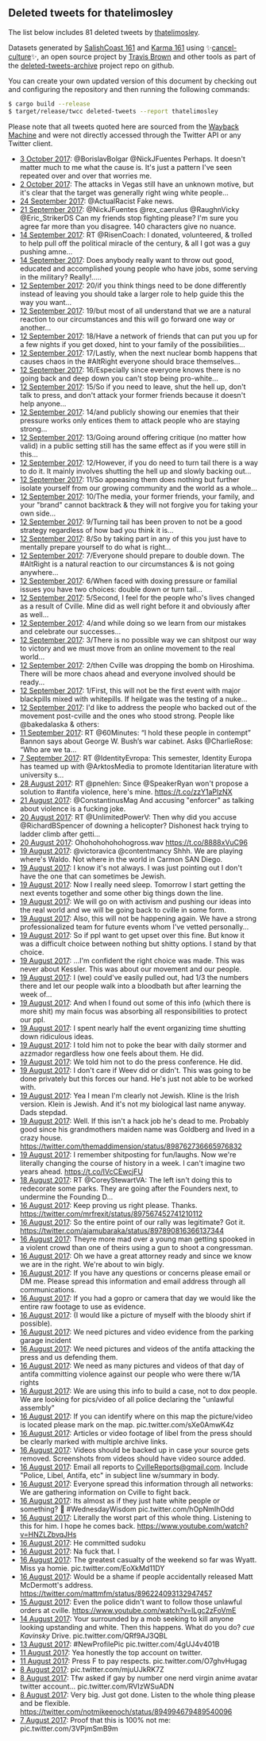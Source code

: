 ## Deleted tweets for thatelimosley

The list below includes 81 deleted tweets by
[thatelimosley](https://twitter.com/thatelimosley).



Datasets generated by [SalishCoast 161](https://twitter.com/SalishCoastA) and [Karma 161](https://twitter.com/KarmaOneSixOne)
using ✨[cancel-culture](https://github.com/travisbrown/cancel-culture)✨, an open source project by [Travis Brown](https://twitter.com/travisbrown) 
and other tools as part of the [deleted-tweets-archive](https://github.com/salcoast/deleted-tweets-archive/) project repo on github.

You can create your own updated version of this document by checking out and configuring the
repository and then running the following commands:

```bash
$ cargo build --release
$ target/release/twcc deleted-tweets --report thatelimosley
```

Please note that all tweets quoted here are sourced from the
[Wayback Machine](https://web.archive.org) and were not directly accessed through the Twitter API or
any Twitter client.

* [ 3 October 2017](https://web.archive.org/web/20171003173318/https://twitter.com/ThatEliMosley/status/915268536670543872): @BorislavBolgar @NickJFuentes Perhaps. It doesn't matter much to me what the cause is. It's just a pattern I've seen repeated over and over that worries me.
* [ 2 October 2017](https://web.archive.org/web/20171002213322/https://twitter.com/ThatEliMosley/status/914966563538788353): The attacks in Vegas still have an unknown motive, but it's clear that the target was generally right wing white people...
* [24 September 2017](https://web.archive.org/web/20170924185251/https://twitter.com/ThatEliMosley/status/912027065293135873): @ActualRacist Fake news.
* [21 September 2017](https://web.archive.org/web/20170921034821/https://twitter.com/ThatEliMosley/status/910712276814110721): @NickJFuentes @rex_caerulus @RaughnVicky @Eric_StrikerDS Can my friends stop fighting please? I'm sure you agree far more than you disagree. 140 characters give no nuance.
* [14 September 2017](https://web.archive.org/web/20170914121819/https://twitter.com/ThatEliMosley/status/908303899039236096): RT @RisenCoach: I donated, volunteered, &amp; trolled to help pull off the political miracle of the century, &amp; all I got was a guy pushing amne…
* [14 September 2017](https://web.archive.org/web/20170914121551/https://twitter.com/ThatEliMosley/status/908303278315843586): Does anybody really want to throw out good, educated and accomplished young people who have jobs, some serving in the military? Really!.....
* [12 September 2017](https://web.archive.org/web/20171007234900/https://twitter.com/ThatEliMosley/status/907655468750962690): 20/if you think things need to be done differently instead of leaving you should take a larger role to help guide this the way you want...
* [12 September 2017](https://web.archive.org/web/20171007234900/https://twitter.com/ThatEliMosley/status/907655468750962690): 19/but most of all understand that we are a natural reaction to our circumstances and this will go forward one way or another...
* [12 September 2017](https://web.archive.org/web/20171007234900/https://twitter.com/ThatEliMosley/status/907655468750962690): 18/Have a network of friends that can put you up for a few nights if you get doxed, hint to your family of the possibilities...
* [12 September 2017](https://web.archive.org/web/20171007234900/https://twitter.com/ThatEliMosley/status/907655468750962690): 17/Lastly, when the next nuclear bomb happens that causes chaos in the  #AltRight  everyone should brace themselves...
* [12 September 2017](https://web.archive.org/web/20171007234900/https://twitter.com/ThatEliMosley/status/907655468750962690): 16/Especially since everyone knows there is no going back and deep down you can't stop being pro-white...
* [12 September 2017](https://web.archive.org/web/20171007234900/https://twitter.com/ThatEliMosley/status/907655468750962690): 15/So if you need to leave, shut the hell up, don't talk to press, and don't attack your former friends because it doesn't help anyone...
* [12 September 2017](https://web.archive.org/web/20171007234900/https://twitter.com/ThatEliMosley/status/907655468750962690): 14/and publicly showing our enemies that their pressure works only entices them to attack people who are staying strong...
* [12 September 2017](https://web.archive.org/web/20171007234900/https://twitter.com/ThatEliMosley/status/907655468750962690): 13/Going around offering critique (no matter how valid) in a public setting still has the same effect as if you were still in this...
* [12 September 2017](https://web.archive.org/web/20171007234900/https://twitter.com/ThatEliMosley/status/907655468750962690): 12/However, if you do need to turn tail there is a way to do it. It mainly involves shutting the hell up and slowly backing out...
* [12 September 2017](https://web.archive.org/web/20171007234900/https://twitter.com/ThatEliMosley/status/907655468750962690): 11/So appeasing them does nothing but further isolate yourself from our growing community and the world as a whole...
* [12 September 2017](https://web.archive.org/web/20171007234900/https://twitter.com/ThatEliMosley/status/907655468750962690): 10/The media, your former friends, your family, and your "brand" cannot backtrack & they will not forgive you for taking your own side...
* [12 September 2017](https://web.archive.org/web/20171007234900/https://twitter.com/ThatEliMosley/status/907655468750962690): 9/Turning tail has been proven to not be a good strategy regardless of how bad you think it is...
* [12 September 2017](https://web.archive.org/web/20171007234900/https://twitter.com/ThatEliMosley/status/907655468750962690): 8/So by taking part in any of this you just have to mentally prepare yourself to do what is right...
* [12 September 2017](https://web.archive.org/web/20171007234900/https://twitter.com/ThatEliMosley/status/907655468750962690): 7/Everyone should prepare to double down. The  #AltRight  is a natural reaction to our circumstances & is not going anywhere...
* [12 September 2017](https://web.archive.org/web/20171007234900/https://twitter.com/ThatEliMosley/status/907655468750962690): 6/When faced with doxing pressure or familial issues you have two choices: double down or turn tail...
* [12 September 2017](https://web.archive.org/web/20171007234900/https://twitter.com/ThatEliMosley/status/907655468750962690): 5/Second, I feel for the people who's lives changed as a result of Cville. Mine did as well right before it and obviously after as well...
* [12 September 2017](https://web.archive.org/web/20171007234900/https://twitter.com/ThatEliMosley/status/907655468750962690): 4/and while doing so we learn from our mistakes and celebrate our successes...
* [12 September 2017](https://web.archive.org/web/20171007234900/https://twitter.com/ThatEliMosley/status/907655468750962690): 3/There is no possible way we can shitpost our way to victory and we must move from an online movement to the real world...
* [12 September 2017](https://web.archive.org/web/20171007234900/https://twitter.com/ThatEliMosley/status/907655468750962690): 2/then Cville was dropping the bomb on Hiroshima. There will be more chaos ahead and everyone involved should be ready...
* [12 September 2017](https://web.archive.org/web/20171007234900/https://twitter.com/ThatEliMosley/status/907655468750962690): 1/First, this will not be the first event with major blackpills mixed with whitepills. If heilgate was the testing of a nuke...
* [12 September 2017](https://web.archive.org/web/20171007234900/https://twitter.com/ThatEliMosley/status/907655468750962690): I'd like to address the people who backed out of the movement post-cville and the ones who stood strong. People like  @bakedalaska  & others:
* [11 September 2017](https://web.archive.org/web/20170911033047/https://twitter.com/ThatEliMosley/status/907083977353306112): RT @60Minutes: “I hold these people in contempt” Bannon says about George W. Bush’s war cabinet. Asks @CharlieRose: “Who are we ta… 
* [ 7 September 2017](https://web.archive.org/web/20170907143733/https://twitter.com/ThatEliMosley/status/905802223204139009): RT @IdentityEvropa: This semester, Identity Europa has teamed up with @ArktosMedia to promote Identitarian literature with university s… 
* [28 August 2017](https://web.archive.org/web/20170828195316/https://twitter.com/ThatEliMosley/status/902257797253013504): RT @pnehlen: Since @SpeakerRyan won't propose a solution to #antifa violence, here's mine. https://t.co/zzY1aPlzNX
* [21 August 2017](https://web.archive.org/web/20170821144830/https://twitter.com/ThatEliMosley/status/899644385155002369): @ConstantinusMag And accusing "enforcer" as talking about violence is a fucking joke.
* [20 August 2017](https://web.archive.org/web/20170820032155/https://twitter.com/ThatEliMosley/status/899109212923494400): RT @UnlimitedPowerV: Then why did you accuse @RichardBSpencer of downing a helicopter? Dishonest hack trying to ladder climb after getti… 
* [20 August 2017](https://web.archive.org/web/20170820010107/https://twitter.com/ThatEliMosley/status/899073779455971328): Ohohohohohohogross.wav https://t.co/8888xVuC96
* [19 August 2017](https://web.archive.org/web/20170819205431/https://twitter.com/ThatEliMosley/status/899011720529801216): @victoravica @contentmancy Shhh. We are playing where's Waldo. Not where in the world in Carmon SAN Diego.
* [19 August 2017](https://web.archive.org/web/20170820003703/https://twitter.com/ThatEliMosley/status/898815679389880320): I know it's not always. I was just pointing out I don't have the one that can sometimes be Jewish.
* [19 August 2017](https://web.archive.org/web/20170827134719/https://twitter.com/ThatEliMosley/status/898801254582956033): Now I really need sleep. Tomorrow I start getting the next events together and some other big things down the line.
* [19 August 2017](https://web.archive.org/web/20170827134719/https://twitter.com/ThatEliMosley/status/898801254582956033): We will go on with activism and pushing our ideas into the real world and we will be going back to cville in some form.
* [19 August 2017](https://web.archive.org/web/20170827134719/https://twitter.com/ThatEliMosley/status/898801254582956033): Also, this will not be happening again. We have a strong professionalized team for future events whom I've vetted personally...
* [19 August 2017](https://web.archive.org/web/20170827134719/https://twitter.com/ThatEliMosley/status/898801254582956033): So if ppl want to get upset over this fine. But know it was a difficult choice between nothing but shitty options. I stand by that choice.
* [19 August 2017](https://web.archive.org/web/20170827134719/https://twitter.com/ThatEliMosley/status/898801254582956033): ...I'm confident the right choice was made. This was never about Kessler. This was about our movement and our people.
* [19 August 2017](https://web.archive.org/web/20170827134719/https://twitter.com/ThatEliMosley/status/898801254582956033): I (we) could've easily pulled out, had 1/3 the numbers there and let our people walk into a bloodbath but after learning the week of...
* [19 August 2017](https://web.archive.org/web/20170827134719/https://twitter.com/ThatEliMosley/status/898801254582956033): And when I found out some of this info (which there is more shit) my main focus was absorbing all responsibilities to protect our ppl.
* [19 August 2017](https://web.archive.org/web/20170827134719/https://twitter.com/ThatEliMosley/status/898801254582956033): I spent nearly half the event organizing time shutting down ridiculous ideas.
* [19 August 2017](https://web.archive.org/web/20170827134719/https://twitter.com/ThatEliMosley/status/898801254582956033): I told him not to poke the bear with daily stormer and azzmador regardless how one feels about them. He did.
* [19 August 2017](https://web.archive.org/web/20170827134719/https://twitter.com/ThatEliMosley/status/898801254582956033): We told him not to do the press conference. He did.
* [19 August 2017](https://web.archive.org/web/20170827134719/https://twitter.com/ThatEliMosley/status/898801254582956033): I don't care if Weev did or didn't. This was going to be done privately but this forces our hand. He's just not able to be worked with.
* [19 August 2017](https://web.archive.org/web/20170820003703/https://twitter.com/ThatEliMosley/status/898815679389880320): Yea I mean I'm clearly not Jewish. Kline is the Irish version. Klein is Jewish. And it's not my biological last name anyway. Dads stepdad.
* [19 August 2017](https://web.archive.org/web/20170820003703/https://twitter.com/ThatEliMosley/status/898815679389880320): Well. If this isn't a hack job he's dead to me. Probably good since his grandmothers maiden name was Goldberg and lived in a crazy house.  https://twitter.com/themaddimension/status/898762736665976832
* [19 August 2017](https://web.archive.org/web/20170819022127/https://twitter.com/ThatEliMosley/status/898731608123092993): I remember shitposting for fun/laughs. Now we're literally changing the course of history in a week. I can't imagine two years ahead. https://t.co/IVcCEwcjFU
* [18 August 2017](https://web.archive.org/web/20170818135536/https://twitter.com/ThatEliMosley/status/898543908833050626): RT @CoreyStewartVA: The left isn't doing this to redecorate some parks. They are going after the Founders next, to undermine the Founding D…
* [16 August 2017](https://web.archive.org/web/20170817055033/https://twitter.com/ThatEliMosley/status/897940119847448576): Keep proving us right please. Thanks. https://twitter.com/mrfrexit/status/897567452741210112
* [16 August 2017](https://web.archive.org/web/20170817055005/https://twitter.com/ThatEliMosley/status/897939864913686536): So the entire point of our rally was legitimate? Got it. https://twitter.com/ajamubaraka/status/897890816366137344
* [16 August 2017](https://web.archive.org/web/20170817055005/https://twitter.com/ThatEliMosley/status/897935359807565824): Theyre more mad over a young man getting spooked in a violent crowd than one of theirs using a gun to shoot a congressman.
* [16 August 2017](https://web.archive.org/web/20170817055000/https://twitter.com/ThatEliMosley/status/897904437540249600): Oh we have a great attorney ready and since we know we are in the right. We're about to win bigly.
* [16 August 2017](https://web.archive.org/web/20170817055000/https://twitter.com/ThatEliMosley/status/897904437540249600): If you have any questions or concerns please email or DM me. Please spread this information and email address through all communications.
* [16 August 2017](https://web.archive.org/web/20170817055000/https://twitter.com/ThatEliMosley/status/897904437540249600): If you had a gopro or camera that day we would like the entire raw footage to use as evidence.
* [16 August 2017](https://web.archive.org/web/20170817055000/https://twitter.com/ThatEliMosley/status/897904437540249600): (I would like a picture of myself with the bloody shirt if possible).
* [16 August 2017](https://web.archive.org/web/20170817055000/https://twitter.com/ThatEliMosley/status/897904437540249600): We need pictures and video evidence from the parking garage incident
* [16 August 2017](https://web.archive.org/web/20170817055000/https://twitter.com/ThatEliMosley/status/897904437540249600): We need pictures and videos of the antifa attacking the press and us defending them.
* [16 August 2017](https://web.archive.org/web/20170817055000/https://twitter.com/ThatEliMosley/status/897904437540249600): We need as many pictures and videos of that day of antifa committing violence against our people who were there w/1A rights
* [16 August 2017](https://web.archive.org/web/20170817055000/https://twitter.com/ThatEliMosley/status/897904437540249600): We are using this info to build a case, not to dox people. We are looking for pics/video of all police declaring the "unlawful assembly"
* [16 August 2017](https://web.archive.org/web/20170817055000/https://twitter.com/ThatEliMosley/status/897904437540249600): If you can identify where on this map the picture/video is located please mark on the map. pic.twitter.com/sXe0AmwK4z
* [16 August 2017](https://web.archive.org/web/20170817055000/https://twitter.com/ThatEliMosley/status/897904437540249600): Articles or video footage of libel from the press should be clearly marked with multiple archive links.
* [16 August 2017](https://web.archive.org/web/20170817055000/https://twitter.com/ThatEliMosley/status/897904437540249600): Videos should be backed up in case your source gets removed. Screenshots from videos should have video source added.
* [16 August 2017](https://web.archive.org/web/20170817055000/https://twitter.com/ThatEliMosley/status/897904437540249600): Email all reports to CvilleReports@gmail.com. Include "Police, Libel, Antifa, etc" in subject line w/summary in body.
* [16 August 2017](https://web.archive.org/web/20170817055000/https://twitter.com/ThatEliMosley/status/897904437540249600): Everyone spread this information through all networks: We are gathering information on Cville to fight back.
* [16 August 2017](https://web.archive.org/web/20170817055203/https://twitter.com/ThatEliMosley/status/897848532287336448): Its almost as if they just hate white people or something? 🤔   #WednesdayWisdom  pic.twitter.com/hOpNmIhOdd
* [16 August 2017](https://web.archive.org/web/20170817055159/https://twitter.com/ThatEliMosley/status/897824161648828417): Literally the worst part of this whole thing. Listening to this for him. I hope he comes back. https://www.youtube.com/watch?v=HNZLZbvqJHs
* [16 August 2017](https://web.archive.org/web/20170817055159/https://twitter.com/ThatEliMosley/status/897824161648828417): He committed sudoku
* [16 August 2017](https://web.archive.org/web/20170817055159/https://twitter.com/ThatEliMosley/status/897824161648828417): Na fuck that. I
* [16 August 2017](https://web.archive.org/web/20170817055159/https://twitter.com/ThatEliMosley/status/897824161648828417): The greatest casualty of the weekend so far was Wyatt. Miss ya homie. pic.twitter.com/EoXkMd11DY
* [16 August 2017](https://web.archive.org/web/20170820023804/https://twitter.com/ThatEliMosley/status/897672923594489857): Would be a shame if people accidentally released Matt McDermott's address. https://twitter.com/mattmfm/status/896224093132947457
* [15 August 2017](https://web.archive.org/web/20170817055156/https://twitter.com/ThatEliMosley/status/897579659109568516): Even the police didn't want to follow those unlawful orders at cville. https://www.youtube.com/watch?v=lLgc2zFoVmE
* [14 August 2017](https://web.archive.org/web/20170817055154/https://twitter.com/ThatEliMosley/status/897133224945758208): Your surrounded by a mob seeking to kill anyone looking upstanding and white. Then this happens. What do you do?  *cue Kavinsky* Drive. pic.twitter.com/QRf9AJ3QBL
* [13 August 2017](https://web.archive.org/web/20170817055201/https://twitter.com/ThatEliMosley/status/896548716550787072): #NewProfilePic  pic.twitter.com/4gUJ4v401B
* [11 August 2017](https://web.archive.org/web/20170817055153/https://twitter.com/ThatEliMosley/status/896006989658157057): Yea honestly the top account on twitter.
* [11 August 2017](https://web.archive.org/web/20170817055153/https://twitter.com/ThatEliMosley/status/896006989658157057): Press F to pay respects. pic.twitter.com/O7ghvHugag
* [ 8 August 2017](https://web.archive.org/web/20170817055157/https://twitter.com/ThatEliMosley/status/895043816994078720): pic.twitter.com/mjuUJkRK7Z
* [ 8 August 2017](https://web.archive.org/web/20170817055446/https://twitter.com/ThatEliMosley/status/895033977567924225): Tfw asked if gay by number one nerd virgin anime avatar twitter account... pic.twitter.com/RVIzWSuADN
* [ 8 August 2017](https://web.archive.org/web/20170817055446/https://twitter.com/ThatEliMosley/status/895033977567924225): Very big. Just got done. Listen to the whole thing please and be flexible.  https://twitter.com/notmikeenoch/status/894994679489540096
* [ 7 August 2017](https://web.archive.org/web/20170817055200/https://twitter.com/ThatEliMosley/status/894685655032320001): Proof that this is 100% not me: pic.twitter.com/3VPjmSmB9m
